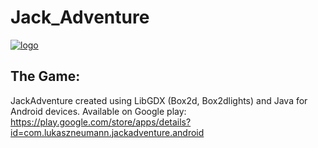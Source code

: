 # Jack_Adventure



 <article class="markdown-body entry-content" itemprop="mainContentOfPage"><p><a 
 href="https://play.google.com/store/apps/details?id=com.lukaszneumann.jackadventure.android"
 target="_blank"><img src="http://wrzucaj.net/images/2015/01/28/Launch_1buVpa.png" alt="logo" data-canonical-src="http://wrzucaj.net/images/2015/01/28/Launch_1.png" style="max-width:100%;"></a></p>
 
 
# The Game:

JackAdventure created using LibGDX (Box2d, Box2dlights) and Java for Android devices. Available on Google play:
https://play.google.com/store/apps/details?id=com.lukaszneumann.jackadventure.android
